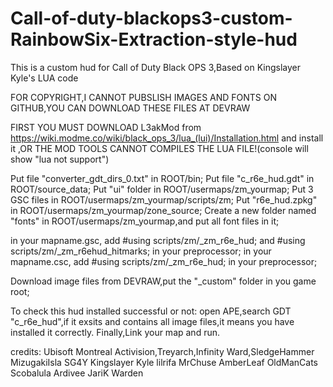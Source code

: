 # Call-of-duty-blackops3-custom-RainbowSix-Extraction-style-hud
This is a custom hud for Call of Duty Black OPS 3,Based on Kingslayer Kyle's LUA code

FOR COPYRIGHT,I CANNOT PUBSLISH IMAGES AND FONTS ON GITHUB,YOU CAN DOWNLOAD THESE FILES AT DEVRAW

FIRST YOU MUST DOWNLOAD L3akMod from https://wiki.modme.co/wiki/black_ops_3/lua_(lui)/Installation.html and install it ,OR THE MOD TOOLS CANNOT COMPILES THE LUA FILE!(console will show "lua not support")

Put file "converter_gdt_dirs_0.txt" in ROOT/bin;
Put file "c_r6e_hud.gdt" in ROOT/source_data;
Put "ui" folder in ROOT/usermaps/zm_yourmap;
Put 3 GSC files in ROOT/usermaps/zm_yourmap/scripts/zm;
Put "r6e_hud.zpkg" in ROOT/usermaps/zm_yourmap/zone_source;
Create a new folder named "fonts" in ROOT/usermaps/zm_yourmap,and put all font files in it;

in your mapname.gsc, add #using scripts/zm/_zm_r6e_hud; and #using scripts/zm/_zm_r6ehud_hitmarks; in your preprocessor;
in your mapname.csc, add #using scripts/zm/_zm_r6e_hud; in your preprocessor;

Download image files from DEVRAW,put the "_custom" folder in you game root;

To check this hud installed successful or not:
open APE,search GDT "c_r6e_hud",if it exsits and contains all image files,it means you have installed it correctly.
Finally,Link your map and run.

credits:
Ubisoft Montreal
Activision,Treyarch,Infinity Ward,SledgeHammer
MizugakiIsla
SG4Y
Kingslayer Kyle
lilrifa
MrChuse
AmberLeaf
OldManCats
Scobalula
Ardivee
JariK
Warden


